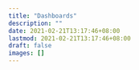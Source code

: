 ```yaml
---
title: "Dashboards"
description: ""
date: 2021-02-21T13:17:46+08:00
lastmod: 2021-02-21T13:17:46+08:00
draft: false
images: []
---
```

